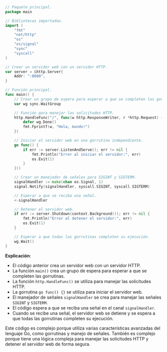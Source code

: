 ```go
// Paquete principal.
package main

// Bibliotecas importadas.
import (
	"fmt"
	"net/http"
	"os"
	"os/signal"
	"sync"
	"syscall"
)

// Crear un servidor web con un servidor HTTP.
var server = &http.Server{
	Addr: ":8080",
}

// Función principal.
func main() {
	// Crear un grupo de espera para esperar a que se completen las gorrutinas.
	var wg sync.WaitGroup

	// Función para manejar las solicitudes HTTP.
	http.HandleFunc("/", func(w http.ResponseWriter, r *http.Request) {
		defer wg.Done()
		fmt.Fprintf(w, "Hola, mundo!")
	})

	// Iniciar el servidor web en una gorrutina independiente.
	go func() {
		if err := server.ListenAndServe(); err != nil {
			fmt.Println("Error al iniciar el servidor:", err)
			os.Exit(1)
		}
	}()

	// Crear un manejador de señales para SIGINT y SIGTERM.
	signalHandler := make(chan os.Signal, 1)
	signal.Notify(signalHandler, syscall.SIGINT, syscall.SIGTERM)

	// Esperar a que se reciba una señal.
	<-signalHandler

	// Detener el servidor web.
	if err := server.Shutdown(context.Background()); err != nil {
		fmt.Println("Error al detener el servidor:", err)
		os.Exit(1)
	}

	// Esperar a que todas las gorrutinas completen su ejecución.
	wg.Wait()
}
```

**Explicación**:

* El código anterior crea un servidor web con un servidor HTTP.
* La función `main()` crea un grupo de espera para esperar a que se completen las gorrutinas.
* La función `http.HandleFunc()` se utiliza para manejar las solicitudes HTTP.
* La gorrutina `go func() {}` se utiliza para iniciar el servidor web.
* El manejador de señales `signalHandler` se crea para manejar las señales `SIGINT` y `SIGTERM`.
* El código espera a que se reciba una señal en el canal `signalHandler`.
* Cuando se recibe una señal, el servidor web se detiene y se espera a que todas las gorrutinas completen su ejecución.

Este código es complejo porque utiliza varias características avanzadas del lenguaje Go, como gorrutinas y manejo de señales. También es complejo porque tiene una lógica compleja para manejar las solicitudes HTTP y detener el servidor web de forma segura.
